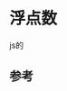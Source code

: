 # 浮点数
js的

## 参考

[1]:http://2ality.com/2012/04/number-encoding.html "How numbers are encoded in JavaScript"
[2]:https://www.w3schools.com/js/js_numbers.asp "JavaScript Numbers"
[3]:http://2ality.com/2012/07/large-integers.html "Working with large integers in JavaScript"
[4]:https://www.avioconsulting.com/blog/overcoming-javascript-numeric-precision-issues "Overcoming Javascript numeric precision issues"